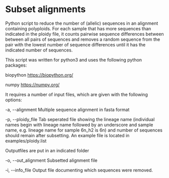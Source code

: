 # Subset alignments

Python script to reduce the number of (allelic) sequences in an alignment containing polyploids. For each sample that has more sequences than indicated in the ploidy file, it counts pairwise sequence differences between between all pairs of sequences and removes a random sequence from the pair with the lowest number of sequence differences until it has the indicated number of sequences.

This script was written for python3 and uses the following python packages:

biopython https://biopython.org/

numpy https://numpy.org/

It requires a number of input files, which are given with the following options:

  -a, --alignment Multiple sequence alignment in fasta format

  -p, --ploidy_file Tab seperated file showing the lineage name (individual names begin with lineage name followed by an underscore and sample name, e.g. lineage name for sample 6n_h2 is 6n) and number of sequences should remain after subsetting. An example file is located in examples/ploidy.list

Outputfiles are put in an indicated folder

  -o, --out_alignment Subsetted alignment file

  -i, --info_file Output file documenting which sequences were removed. 
